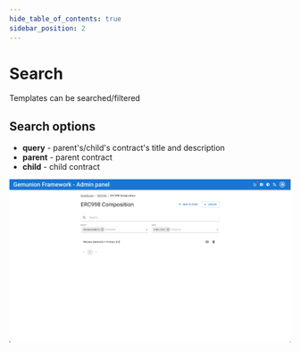 ```yaml
---
hide_table_of_contents: true
sidebar_position: 2
---
```


# Search

Templates can be searched/filtered

## Search options

- **query** - parent's/child's contract's title and description
- **parent** - parent contract
- **child** - child contract

![ERC998 composition search](/img/admin/hierarchy/erc998/composition_search.png)
